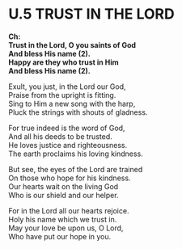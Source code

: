 # U.5 <span> TRUST IN THE LORD<br>
**Ch:** <br>
**Trust in the Lord, O you saints of God**<br>
**And bless His name (2).**<br>
**Happy are they who trust in Him**<br>
**And bless His name (2).**<br>

Exult, you just, in the Lord our God,<br>
Praise from the upright is fitting.<br>
Sing to Him a new song with the harp,<br>
Pluck the strings with shouts of gladness.<br>

For true indeed is the word of God,<br>
And all his deeds to be trusted.<br>
He loves justice and righteousness.<br>
The earth proclaims his loving kindness.<br>

But see, the eyes of the Lord are trained<br>
On those who hope for his kindness.<br>
Our hearts wait on the living God<br>
Who is our shield and our helper.<br>

For in the Lord all our hearts rejoice.<br>
Holy his name which we trust in.<br>
May your love be upon us, O Lord,<br>
Who have put our hope in you.<br>